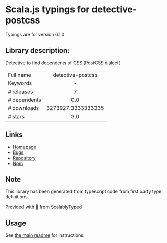 
# Scala.js typings for detective-postcss

Typings are for version 6.1.0

## Library description:
Detective to find dependents of CSS (PostCSS dialect)

|                    |                 |
| ------------------ | :-------------: |
| Full name          | detective-postcss |
| Keywords           | - |
| # releases         | 7 |
| # dependents       | 0.0 |
| # downloads        | 3273927.3333333335 |
| # stars            | 3.0 |

## Links
- [Homepage](https://github.com/dependents/node-detective-postcss#readme)
- [Bugs](https://github.com/dependents/node-detective-postcss/issues)
- [Repository](https://github.com/dependents/node-detective-postcss)
- [Npm](https://www.npmjs.com/package/detective-postcss)
    


## Note
This library has been generated from typescript code from first party type definitions.

Provided with :purple_heart: from [ScalablyTyped](https://github.com/oyvindberg/ScalablyTyped)

## Usage
See [the main readme](../../readme.md) for instructions.


